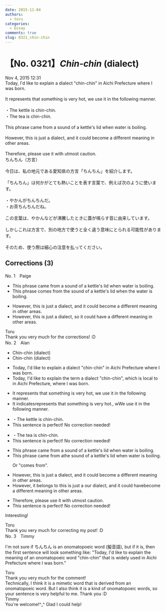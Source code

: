 ```yaml
---
date: 2015-11-04
authors:
  - toru
categories:
  - Essay
comments: true
slug: 0321_chin-chin
---
```


# 【No. 0321】<strong><em>Chin-chin</strong></em> (dialect)
<div class="date">Nov 4, 2015 12:31</div>
<div id="post"><div id="body_show_ori">
Today, I'd like to explain a dialect "chin-chin" in Aichi Prefecture where I was born.<br/><br/>It represents that something is very hot, we use it in the following manner.<br/><br/>・The kettle is chin-chin.<br/>・The tea is chin-chin.<br/><br/>This phrase came from a sound of a kettle's lid when water is boiling.<br/><br/>However, this is just a dialect, and it could become a different meaning in other areas.<br/><br/>Therefore, please use it with utmost caution.
</div></div>

<!-- more -->

<div id="post_ja"><div id="body_show_mo">
ちんちん（方言）<br/><br/>今日は、私の地元である愛知県の方言「ちんちん」を紹介します。<br/><br/>「ちんちん」は何かがとても熱いことを表す言葉で、例えば次のように使います。<br/><br/>・やかんがちんちんだ。<br/>・お茶ちんちんだね。<br/><br/>この言葉は、やかんなどが沸騰したときに蓋が鳴らす音に由来しています。<br/><br/>しかしこれは方言で、別の地方で使うと全く違う意味にとられる可能性があります。<br/><br/>そのため、使う際は細心の注意を払ってください。
</div></div>

## Corrections (3)
<div id="block"><div class="first_name"> No. 1　<span class="just_name">Paige</span></div><div id="block2">
<ul class="correction_field">
<li class="incorrect">This phrase came from a sound of a kettle's lid when water is boiling.</li>
<li class="corrected correct">
This phrase comes from the sound of a kettle's lid when the water is boiling.
</li>
</ul>
<ul class="correction_field">
<li class="incorrect">However, this is just a dialect, and it could become a different meaning in other areas.</li>
<li class="corrected correct">
However, this is just a dialect, so it could have a different meaning in other areas.
</li>
</ul>
</div><div class="name"><span class="just_name">Toru</span><br>
Thank you very much for the corrections! :D
</div>
</div>
<div id="block"><div class="first_name"> No. 2　<span class="just_name">Alan</span></div><div id="block2">
<ul class="correction_field">
<li class="incorrect">Chin-chin (dialect)</li>
<li class="corrected correct">
Chin-chin<span class="sline"> (dialect)</span>
</li>
</ul>
<ul class="correction_field">
<li class="incorrect">Today, I'd like to explain a dialect "chin-chin" in Aichi Prefecture where I was born.</li>
<li class="corrected correct">
Today, I'd like to explain <span class="f_red">the term </span><span class="sline">a dialect </span>"chin-chin"<span class="f_red">, which is local to</span><span class="sline"> in</span> Aichi Prefecture<span class="f_red">,</span> where I was born.
</li>
</ul>
<ul class="correction_field">
<li class="incorrect">It represents that something is very hot, we use it in the following manner.</li>
<li class="corrected correct">
It <span class="f_red">indicates</span><span class="sline">represents</span> that something is very hot<span class="f_red">.</span><span class="sline">,</span> <span class="sline">w</span><span class="f_red">W</span>e use it in the following manner.
</li>
</ul>
<ul class="correction_field">
<li class="incorrect">・The kettle is chin-chin.</li>
<li class="corrected perfect">This sentence is perfect! No correction needed!</li>
</ul>
<ul class="correction_field">
<li class="incorrect">・The tea is chin-chin.</li>
<li class="corrected perfect">This sentence is perfect! No correction needed!</li>
</ul>
<ul class="correction_field">
<li class="incorrect">This phrase came from a sound of a kettle's lid when water is boiling.</li>
<li class="corrected correct">
This phrase came from <span class="sline">a</span><span class="f_red">the</span> sound of a kettle's lid when water is boiling.
<p class="correction_comment">Or "comes from".</p>
</li>
</ul>
<ul class="correction_field">
<li class="incorrect">However, this is just a dialect, and it could become a different meaning in other areas.</li>
<li class="corrected correct">
However, <span class="f_red">it belongs to </span><span class="sline">this is just a</span> <span class="f_red">our</span> dialect, and it could <span class="f_red">have</span><span class="sline">become</span> a different meaning in other areas.
</li>
</ul>
<ul class="correction_field">
<li class="incorrect">Therefore, please use it with utmost caution.</li>
<li class="corrected perfect">This sentence is perfect! No correction needed!</li>
</ul>
<p class="comment_small">
 Interesting!
</p>

</div><div class="name"><span class="just_name">Toru</span><br>
Thank you very much for correcting my post! :D
</div>
</div>
<div id="block"><div class="first_name"> No. 3　<span class="just_name">Timmy</span></div><div id="block2">
<p class="comment_small">
 I'm not sure if ちんちん is an onomatopoeic word (擬音語), but if it is, then the first sentence will look something like: "Today, I'd like to explain the meaning of an onomatopoeic word "chin-chin" that is widely used in Aichi Prefecture where I was born."
</p>

</div><div class="name"><span class="just_name">Toru</span><br>
Thank you very much for the comment!<br/>Technically, I think it is a mimetic word that is derived from an onomatopoeic word. But I also think it is a kind of onomatopoeic words, so your sentence is very helpful to me. Thank you :D
</div>
<div class="name"><span class="just_name">Timmy</span><br>
You're welcome!^_^ Glad I could help!
</div>
</div>
